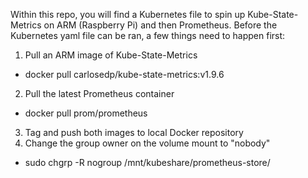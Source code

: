 Within this repo, you will find a Kubernetes file to spin up Kube-State-Metrics on ARM (Raspberry Pi) and then Prometheus. Before the Kubernetes yaml file can be ran, a few things need to happen first:
1. Pull an ARM image of Kube-State-Metrics
  - docker pull carlosedp/kube-state-metrics:v1.9.6
2. Pull the latest Prometheus container
  - docker pull prom/prometheus
3. Tag and push both images to local Docker repository
4. Change the group owner on the volume mount to "nobody"
  - sudo chgrp -R nogroup /mnt/kubeshare/prometheus-store/
